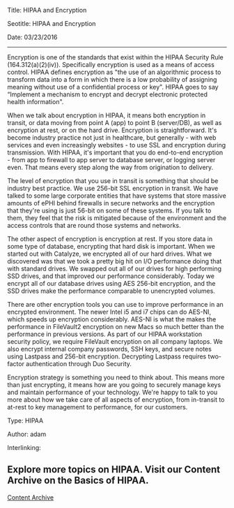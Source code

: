 Title: HIPAA and Encryption

Seotitle: HIPAA and Encryption

Date: 03/23/2016

---
Encryption is one of the standards that exist within the HIPAA Security Rule (164.312(a)(2)(iv)). Specifically encryption is used as a means of access control. HIPAA defines encryption as "the use of an algorithmic process to transform data into a form in which there is a low probability of assigning meaning without use of a confidential process or key". HIPAA goes to say “Implement a mechanism to encrypt and decrypt electronic protected health information".

When we talk about encryption in HIPAA, it means both encryption in transit, or data moving from point A (app) to point B (server/DB), as well as encryption at rest, or on the hard drive. Encryption is straightforward. It's become industry practice not just in healthcare, but generally - with web services and even increasingly websites - to use SSL and encryption during transmission. With HIPAA, it's important that you do end-to-end encryption - from app to firewall to app server to database server, or logging server even. That means every step along the way from origination to delivery.

The level of encryption that you use in transit is something that should be industry best practice. We use 256-bit SSL encryption in transit. We have talked to some large corporate entities that have systems that store massive amounts of ePHI behind firewalls in secure networks and the encryption that they're using is just 56-bit on some of these systems. If you talk to them, they feel that the risk is mitigated because of the environment and the access controls that are round those systems and networks.

The other aspect of encryption is encryption at rest. If you store data in some type of database, encrypting that hard disk is important. When we started out with Catalyze, we encrypted all of our hard drives. What we discovered was that we took a pretty big hit on I/O performance doing that with standard drives. We swapped out all of our drives for high performing SSD drives, and that improved our performance considerably. Today we encrypt all of our database drives using AES 256-bit encryption, and the SSD drives make the performance comparable to unencrypted volumes.

There are other encryption tools you can use to improve performance in an encrypted environment. The newer Intel i5 and i7 chips can do AES-NI, which speeds up encryption considerably. AES-NI is what the makes the performance in FileVault2 encryption on new Macs so much better than the performance in previous versions. As part of our HIPAA workstation security policy, we require FileVault encryption on all company laptops. We also encrypt internal company passwords, SSH keys, and secure notes using Lastpass and 256-bit encryption. Decrypting Lastpass requires two-factor authentication through Duo Security.

Encryption strategy is something you need to think about. This means more than just encrypting, it means how are you going to securely manage keys and maintain performance of your technology. We're happy to talk to you more about how we take care of all aspects of encryption, from in-transit to at-rest to key management to performance, for our customers.

Type: HIPAA

Author: adam

Interlinking: <h2>Explore more topics on HIPAA. Visit our Content Archive on the Basics of HIPAA.</h2>
<a href="http://content.catalyze.io/hipaa-basics">Content Archive</a>